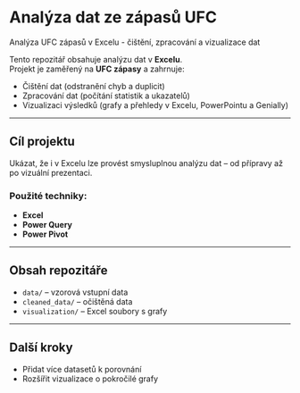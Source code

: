 # Analýza dat ze zápasů UFC
Analýza UFC zápasů v Excelu - čištění, zpracování a vizualizace dat

Tento repozitář obsahuje analýzu dat v **Excelu**.  
Projekt je zaměřený na **UFC zápasy** a zahrnuje:
- Čištění dat (odstranění chyb a duplicit)  
- Zpracování dat (počítání statistik a ukazatelů)  
- Vizualizaci výsledků (grafy a přehledy v Excelu, PowerPointu a Genially)  

---

## Cíl projektu
Ukázat, že i v Excelu lze provést smysluplnou analýzu dat – od přípravy až po vizuální prezentaci.  

### Použité techniky:
- **Excel**  
- **Power Query**  
- **Power Pivot**  

---

## Obsah repozitáře
- `data/` – vzorová vstupní data  
- `cleaned_data/` – očištěná data  
- `visualization/` – Excel soubory s grafy  

---

## Další kroky
- Přidat více datasetů k porovnání  
- Rozšířit vizualizace o pokročilé grafy  
